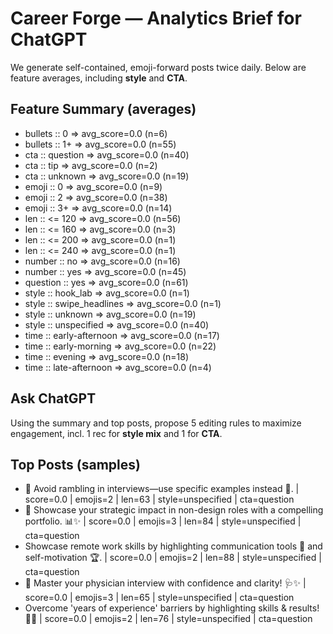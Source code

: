 # Career Forge — Analytics Brief for ChatGPT

We generate self-contained, emoji-forward posts twice daily. Below are feature averages, including **style** and **CTA**.

## Feature Summary (averages)

- bullets :: 0 => avg_score=0.0 (n=6)
- bullets :: 1+ => avg_score=0.0 (n=55)
- cta :: question => avg_score=0.0 (n=40)
- cta :: tip => avg_score=0.0 (n=2)
- cta :: unknown => avg_score=0.0 (n=19)
- emoji :: 0 => avg_score=0.0 (n=9)
- emoji :: 2 => avg_score=0.0 (n=38)
- emoji :: 3+ => avg_score=0.0 (n=14)
- len :: <= 120 => avg_score=0.0 (n=56)
- len :: <= 160 => avg_score=0.0 (n=3)
- len :: <= 200 => avg_score=0.0 (n=1)
- len :: <= 240 => avg_score=0.0 (n=1)
- number :: no => avg_score=0.0 (n=16)
- number :: yes => avg_score=0.0 (n=45)
- question :: yes => avg_score=0.0 (n=61)
- style :: hook_lab => avg_score=0.0 (n=1)
- style :: swipe_headlines => avg_score=0.0 (n=1)
- style :: unknown => avg_score=0.0 (n=19)
- style :: unspecified => avg_score=0.0 (n=40)
- time :: early-afternoon => avg_score=0.0 (n=17)
- time :: early-morning => avg_score=0.0 (n=22)
- time :: evening => avg_score=0.0 (n=18)
- time :: late-afternoon => avg_score=0.0 (n=4)

## Ask ChatGPT

Using the summary and top posts, propose 5 editing rules to maximize engagement, incl. 1 rec for **style mix** and 1 for **CTA**.

## Top Posts (samples)

- 💼 Avoid rambling in interviews—use specific examples instead 🎯.  | score=0.0 | emojis=2 | len=63 | style=unspecified | cta=question
- 🧠 Showcase your strategic impact in non-design roles with a compelling portfolio. 📊✨  | score=0.0 | emojis=3 | len=84 | style=unspecified | cta=question
- Showcase remote work skills by highlighting communication tools 🎯 and self-motivation 🏆.  | score=0.0 | emojis=2 | len=88 | style=unspecified | cta=question
- 🎯 Master your physician interview with confidence and clarity! 🩺✨  | score=0.0 | emojis=3 | len=65 | style=unspecified | cta=question
- Overcome 'years of experience' barriers by highlighting skills & results! 🚀💼  | score=0.0 | emojis=2 | len=76 | style=unspecified | cta=question
